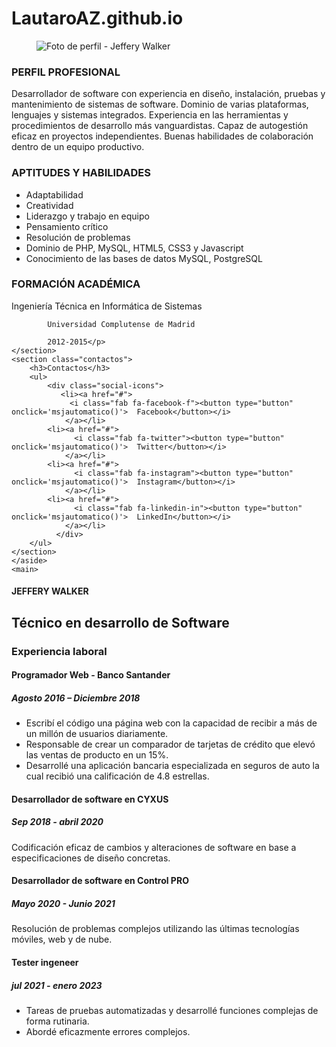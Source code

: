 # LautaroAZ.github.io
<!DOCTYPE html>
<html lang="es">
<head>
    <meta charset="UTF-8">
    <meta http-equiv="X-UA-Compatible" content="IE=edge">
    <meta name="viewport" content="width=device-width, initial-scale=1.0">
    <title>Curriculum</title>
    <link
      rel="stylesheet"
      href="https://use.fontawesome.com/releases/v5.8.2/css/all.css"
    />
    <link rel="stylesheet" href="styles.css">
</head>
<body>
    <script src="function.js"></script>
    <div class="principal">
    <aside>
    <figure id="foto-perfil">
       <img src="https://randomuser.me/api/portraits/men/57.jpg" alt="Foto de perfil - Jeffery Walker">
    </figure>
    <section>
        <h3>PERFIL PROFESIONAL</h3>
        <p>Desarrollador de software con experiencia en diseño, instalación, 
            pruebas y mantenimiento de sistemas de software. 
            Dominio de varias plataformas, lenguajes y sistemas integrados. 
            Experiencia en las herramientas y procedimientos de desarrollo más vanguardistas. 
            Capaz de autogestión eficaz en proyectos independientes. 
            Buenas habilidades de colaboración dentro de un equipo productivo.</p>
    </section>
    <section>
        <h3>APTITUDES Y HABILIDADES</h3>
       <ul>
         <li>Adaptabilidad</li>
         <li>Creatividad</li>
         <li>Liderazgo y trabajo en equipo</li>
         <li>Pensamiento crítico</li>
         <li>Resolución de problemas</li>
         <li>Dominio de PHP, MySQL, HTML5, CSS3 y Javascript</li>
         <li>Conocimiento de las bases de datos MySQL, PostgreSQL</li>
       </ul>
    </section>
    <section>
        <h3>FORMACIÓN ACADÉMICA</h3>
        <p>Ingeniería Técnica en Informática de Sistemas

            Universidad Complutense de Madrid
            
            2012-2015</p>
    </section>
    <section class="contactos">
        <h3>Contactos</h3>
        <ul>
            <div class="social-icons">
               <li><a href="#">
                 <i class="fab fa-facebook-f"><button type="button" onclick='msjautomatico()'>  Facebook</button></i>
                </a></li>
            <li><a href="#">
                  <i class="fab fa-twitter"><button type="button" onclick='msjautomatico()'>  Twitter</button></i>
                </a></li>
            <li><a href="#">
                  <i class="fab fa-instagram"><button type="button" onclick='msjautomatico()'>  Instagram</button></i>
                </a></li>
            <li><a href="#">
                  <i class="fab fa-linkedin-in"><button type="button" onclick='msjautomatico()'>  LinkedIn</button></i>
                </a></li>
              </div>
        </ul>
    </section>
    </aside>
    <main>
<section class="main-container">
    <h1>JEFFERY WALKER</h1>
    <h2>Técnico en desarrollo de Software</h2>
</section>
<section class="seccion-experiencia">
    <h3>Experiencia laboral</h3>
    <article>
        <h4>Programador Web - Banco Santander</h4>
        <h5>Agosto 2016 – Diciembre 2018</h5>
        <ul>
            <li>Escribí el código una página web con la capacidad de recibir
                 a más de un millón de usuarios diariamente.</li>
            <li>Responsable de crear un comparador de tarjetas de crédito que elevó las 
                ventas de producto en un 15%.</li>
            <li>Desarrollé una aplicación bancaria especializada en seguros de auto
                 la cual recibió una calificación de 4.8 estrellas.</li>
        </ul>
    </article>
    <article>
        <h4>Desarrollador de software en CYXUS</h4>
        <h5> Sep 2018 - abril 2020</h5>
        <p>Codificación eficaz de cambios y alteraciones de software
             en base a especificaciones de diseño concretas.</p>
    </article>
    <article>
        <h4>Desarrollador de software en Control PRO</h4>
        <h5> Mayo 2020 - Junio 2021 </h5>
        <p>Resolución de problemas complejos utilizando las últimas tecnologías móviles, web y de nube.</p>
    </article>
    <article>
        <h4>Tester ingeneer</h4>
        <h5>jul 2021 - enero 2023</h5>
        <ul>
            <li>Tareas de pruebas automatizadas y desarrollé funciones complejas de forma rutinaria. </li>
            <li>Abordé eficazmente errores complejos. </li>
        </ul>
    </article>
</section>
</div>
    </main>
</body>
</html>
